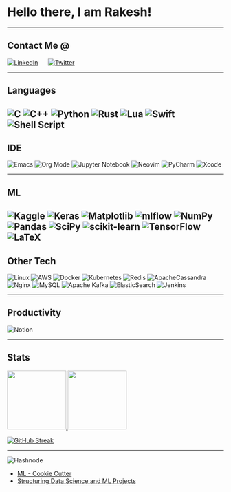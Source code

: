 


<!--
<img align="center" width="40%" src="https://github.com/rvbug/rvbug/blob/main/QM.png" /> 
-->
 # Hello there, I am Rakesh!
 <p align="center"> 
  <!-- <img width="50%" src="" />  -->
 </p>

---

## Contact Me @
<p align="left">
 
<a href="https://www.linkedin.com/in/idinc/" target="_blank">![LinkedIn](https://img.shields.io/badge/-linkedin-000?style=for-the-badge&logo=linkedin)</a>&nbsp;&nbsp;&nbsp;&nbsp;&nbsp;
 <a href="https://twitter.com/rvbugged" target="_blank">![Twitter](https://img.shields.io/badge/-Twitter-000?style=for-the-badge&logo=Twitter)</a>&nbsp;&nbsp;&nbsp;&nbsp;&nbsp;


</p>

---
 ## Languages

![C](https://img.shields.io/badge/-C-000?&logo=C)
![C++](https://img.shields.io/badge/-C++-000?&logo=c%2b%2b&logoColor=00599C)
![Python](https://img.shields.io/badge/-Python-000?&logo=Python)
![Rust](https://img.shields.io/badge/-Rust-000?&logo=Rust)
![Lua](https://img.shields.io/badge/-Lua-000?&logo=Lua)
![Swift](https://img.shields.io/badge/-Swift-000?&logo=Swift)
![Shell Script](https://img.shields.io/badge/-shell_script-000?logo=gnu-bash)
---
## IDE
![Emacs](https://img.shields.io/badge/-Emacs-000?logo=gnu-emacs)
![Org Mode](https://img.shields.io/badge/-orgmode-000?logo=org)
![Jupyter Notebook](https://img.shields.io/badge/-jupyter-000?logo=jupyter)
![Neovim](https://img.shields.io/badge/-NeoVim-000?logo=neovim)
![PyCharm](https://img.shields.io/badge/-pycharm-000?logo=pycharm)
![Xcode](https://img.shields.io/badge/-Xcode-000?logo=Xcode)

---
## ML
![Kaggle](https://img.shields.io/badge/-Kaggle-000?logo=kaggle)
![Keras](https://img.shields.io/badge/-Keras-000?logo=Keras)
![Matplotlib](https://img.shields.io/badge/-Matplotlib-000?logo=Matplotlib)
![mlflow](https://img.shields.io/badge/-mlflow-000?logo=mlflow)
![NumPy](https://img.shields.io/badge/-numpy-000?logo=numpy)
![Pandas](https://img.shields.io/badge/-pandas-000?logo=pandas)
![SciPy](https://img.shields.io/badge/-SciPy-000?logo=scipy)
![scikit-learn](https://img.shields.io/badge/-scikit--learn-000?logo=scikit-learn)
![TensorFlow](https://img.shields.io/badge/-TensorFlow-000?&logo=TensorFlow)
![LaTeX](https://img.shields.io/badge/-latex-000?logo=latex)
---
## Other Tech

![Linux](https://img.shields.io/badge/-Linux-000?&logo=Linux)
![AWS](https://img.shields.io/badge/-AWS-000?&logo=Amazon-AWS&logoColor=F90)
![Docker](https://img.shields.io/badge/-Docker-000?&logo=Docker)
![Kubernetes](https://img.shields.io/badge/-Kubernetes-000?&logo=Kubernetes)
![Redis](https://img.shields.io/badge/-Redis-000?&logo=Redis)
![ApacheCassandra](https://img.shields.io/badge/-cassandra-000?logo=apache-cassandra)
![Nginx](https://img.shields.io/badge/-nginx-000?logo=nginx)
![MySQL](https://img.shields.io/badge/-mysql-000?logo=mysql)
![Apache Kafka](https://img.shields.io/badge/-Apache%20Kafka-000?logo=apachekafka)
![ElasticSearch](https://img.shields.io/badge/-ElasticSearch-000?logo=elasticsearch)
![Jenkins](https://img.shields.io/badge/-jenkins-000?logo=jenkins)


---
## Productivity

![Notion](https://img.shields.io/badge/-Notion-000?logo=notion)

---
## Stats

<a href="https://rvbug.github.io/"><img height="137px" src="https://github-readme-stats.vercel.app/api?username=rvbug&hide_title=true&hide_border=true&show_icons=true&include_all_commits=true&count_private=true&line_height=21&text_color=000&icon_color=000&bg_color=0,ea6161,ffc64d,fffc4d,52fa5a&theme=graywhite" /><!-- wi*quL3fcV -->    <img height="137px" src="https://github-readme-stats.vercel.app/api/top-langs/?username=rvbug&hide=html&hide_title=true&hide_border=true&layout=compact&langs_count=6&exclude_repo=comp426,Redventures-Movie-Quotes&text_color=000&icon_color=fff&bg_color=0,52fa5a,4dfcff,c64dff&theme=graywhite" /></a>  

[![GitHub Streak](https://github-readme-streak-stats.herokuapp.com/?user=rvbug&theme=dark)](https://git.io/streak-stats)

---
![Hashnode](https://img.shields.io/badge/Hashnode-2962FF?style=for-the-badge&logo=hashnode&logoColor=white)
<!-- BLOG-POST-LIST:START -->
- [ML - Cookie Cutter](https://rvbug.hashnode.dev/ml-cookie-cutter)
- [Structuring Data Science and ML Projects](https://rvbug.hashnode.dev/structuring-data-science-and-ml-projects)
<!-- BLOG-POST-LIST:END -->



 <!-- Connect with me 
 <h3 align="left">Connect with me:</h3>
 <p align="left">
  
 <a href="https://twitter.com/rvbugged" target="blank"><img align="center" src="https://github.com/kmhmubin/kmhmubin/blob/master/assets/twitter.svg" alt="rvbugged" height="30" width="30" /></a>
 <a href="https://linkedin.com/in/idinc" target="blank"><img align="center" src="https://github.com/kmhmubin/kmhmubin/blob/master/assets/linkedin.svg" alt="kmhmubin" height="30" width="30" /></a>
 <a href="https://hashnode.com/@kmhmubin" target="blank"><img align="center" src="https://github.com/kmhmubin/kmhmubin/blob/master/assets/hashnode.svg" alt="kmhmubin" height="30" width="30" /></a>
 -->
  
 
